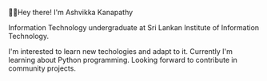👋🏻Hey there! I'm Ashvikka Kanapathy 
 
 Information Technology undergraduate at Sri Lankan Institute of Information Technology. 
 
 I'm interested to learn new techologies and adapt to it. Currently I'm learning about Python programming. Looking forward to contribute 
 in community projects.

